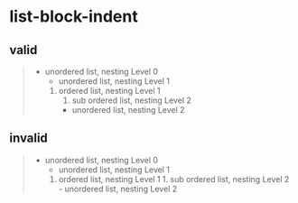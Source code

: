 # list-block-indent

## valid

> - unordered list, nesting Level 0
>   - unordered list, nesting Level 1
>   1. ordered list, nesting Level 1
>      1. sub ordered list, nesting Level 2
>      - unordered list, nesting Level 2

## invalid

> - unordered list, nesting Level 0
>     - unordered list, nesting Level 1
>     1. ordered list, nesting Level 1
>       1. sub ordered list, nesting Level 2
>       - unordered list, nesting Level 2
